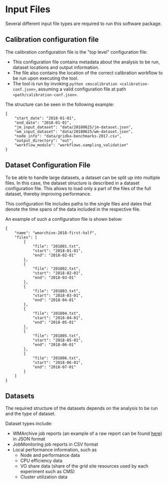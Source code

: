 # Input Files

Several different input file types are required to run this software package.

## Calibration configuration file

The calibration configuration file is the "top level" configuration file:

- This configuration file contains metadata about the analysis to be run, dataset locations and output information.
- The file also contains the location of the correct calibration workflow to be run upon executing the tool.
- The tool is run by invoking `python cmscalibration <calibration-conf.json>`, assuming a valid configuration file at path `<path/calibration-conf.json>`.

The structure can be seen in the following example:

```
{
    "start_date": "2018-01-01",
    "end_date": "2018-01-01",
    "jm_input_dataset": "data/20180625/jm-dataset.json",
    "wm_input_dataset": "data/20180625/wm-dataset.json",
    "node_info": "data/gridka-benchmarks-2017.csv",
    "output_directory": "out",
    "workflow_module": "workflows.sampling_validation"
}

```

## Dataset Configuration File

To be able to handle large datasets, a dataset can be split up into multiple files. In this case, the dataset structure is described in a dataset configuration file. This allows to load only a part of the files of the full dataset, thereby improving performance.

This configuration file includes paths to the single files and dates that denote the time spans of the data included in the respective file.

An example of such a configuration file is shown below:

```
{
    "name": "wmarchive-2018-first-half",
    "files": [
        {
            "file": "201801.txt",
            "start": "2018-01-01",
            "end": "2018-02-01"
        },
        {
            "file": "201802.txt",
            "start": "2018-02-01",
            "end": "2018-03-01"
        },
        {
            "file": "201803.txt",
            "start": "2018-03-01",
            "end": "2018-04-01"
        },
        {
            "file": "201804.txt",
            "start": "2018-04-01",
            "end": "2018-05-01"
        },
        {
            "file": "201805.txt",
            "start": "2018-05-01",
            "end": "2018-06-01"
        },
        {
            "file": "201806.txt",
            "start": "2018-06-01",
            "end": "2018-07-01"
        }
    ]
}
```

## Datasets

The required structure of the datasets depends on the analysis to be run and the type of dataset.

Dataset types include:

- WMArchive job reports (an example of a raw report can be found [here](wmarchive-record-examples/wmarchive-processing.json)) in JSON format
- JobMonitoring job reports in CSV format
- Local performance information, such as
    - Node and performance data
    - CPU efficiency data
    - VO share data (share of the grid site resources used by each experiment such as CMS)
    - Cluster utilization data
